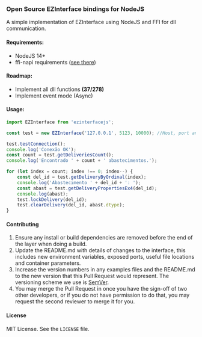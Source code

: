 ### Open Source EZInterface bindings for NodeJS

A simple implementation of EZInterface using NodeJS and FFI for dll communication.

#### Requirements:

-   NodeJS 14+
-   ffi-napi requirements ([see there](https://github.com/node-ffi-napi/node-ffi-napi))

#### Roadmap:

-   Implement all dll functions **(37/278)**
-   Implement event mode (Async)

#### Usage:

```javascript
import EZInterface from 'ezinterfacejs';

const test = new EZInterface('127.0.0.1', 5123, 10000); //Host, port and timeout

test.testConnection();
console.log('Conexão OK');
const count = test.getDeliveriesCount();
console.log('Encontrado ' + count + ' abastecimentos.');

for (let index = count; index !== 0; index--) {
    const del_id = test.getDeliveryByOrdinal(index);
    console.log('Abastecimento ' + del_id + ': ');
    const abast = test.getDeliveryPropertiesEx4(del_id);
    console.log(abast);
    test.lockDelivery(del_id);
    test.clearDelivery(del_id, abast.dtype);
}
```

#### Contributing

1. Ensure any install or build dependencies are removed before the end of the layer when doing a
   build.
2. Update the README.md with details of changes to the interface, this includes new environment
   variables, exposed ports, useful file locations and container parameters.
3. Increase the version numbers in any examples files and the README.md to the new version that this
   Pull Request would represent. The versioning scheme we use is [SemVer](http://semver.org/).
4. You may merge the Pull Request in once you have the sign-off of two other developers, or if you
   do not have permission to do that, you may request the second reviewer to merge it for you.

#### License

MIT License. See the `LICENSE` file.
